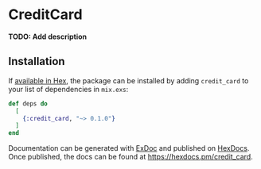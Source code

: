 # CreditCard

**TODO: Add description**

## Installation

If [available in Hex](https://hex.pm/docs/publish), the package can be installed
by adding `credit_card` to your list of dependencies in `mix.exs`:

```elixir
def deps do
  [
    {:credit_card, "~> 0.1.0"}
  ]
end
```

Documentation can be generated with [ExDoc](https://github.com/elixir-lang/ex_doc)
and published on [HexDocs](https://hexdocs.pm). Once published, the docs can
be found at <https://hexdocs.pm/credit_card>.

